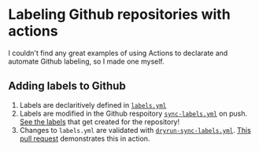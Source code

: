 # Labeling Github repositories with actions
I couldn't find any great examples of using Actions to declarate and automate Github labeling, so I made one myself.

## Adding labels to Github
1. Labels are declaritively defined in [`labels.yml`](./.github/labels.yml)
1. Labels are modified in the Github respoitory [`sync-labels.yml`](./.github/workflows/sync-labels.yml) on push. [See the labels](https://github.com/scowalt/actions-labeler-example/labels) that get created for the repository!
1. Changes to `labels.yml` are validated with [`dryrun-sync-labels.yml`](./.github/workflows/dryrun-sync-labels.yml). [This pull request](https://github.com/scowalt/actions-labeler-example/pull/1) demonstrates this in action.
